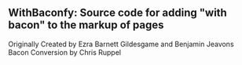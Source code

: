 ## WithBaconfy: Source code for adding "with bacon" to the markup of pages

Originally Created by Ezra Barnett Gildesgame and Benjamin Jeavons
Bacon Conversion by Chris Ruppel
